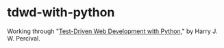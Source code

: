 tdwd-with-python
================

Working through "[Test-Driven Web Development with Python][book],"
by Harry J. W. Percival.

[book]: http://chimera.labs.oreilly.com/books/1234000000754
